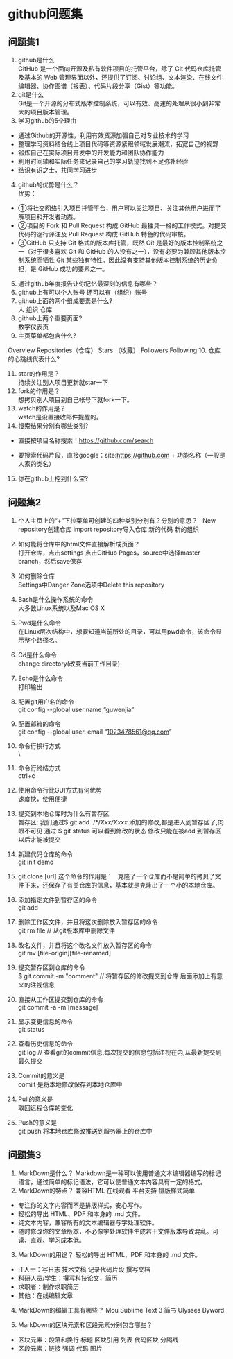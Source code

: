 #  github问题集
## 问题集1
1. github是什么  	
GitHub 是一个面向开源及私有软件项目的托管平台，除了 Git 代码仓库托管及基本的 Web 管理界面以外，还提供了订阅、讨论组、文本渲染、在线文件编辑器、协作图谱（报表）、代码片段分享（Gist）等功能。  
2. git是什么  
Git是一个开源的分布式版本控制系统，可以有效、高速的处理从很小到非常大的项目版本管理。
3. 学习github的5个理由  
- 通过Github的开源性，利用有效资源加强自己对专业技术的学习
- 整理学习资料结合线上项目代码等资源紧跟领域发展潮流，拓宽自己的视野
- 锻炼自己在实际项目开发中的开发能力和团队协作能力
- 利用时间轴和实际任务来记录自己的学习轨迹找到不足弥补经验
- 结识有识之士，共同学习进步
4. github的优势是什么？  
优势：
- ①将社交网络引入项目托管平台，用户可以关注项目、关注其他用户进而了解项目和开发者动态。
- ②项目的 Fork 和 Pull Request 构成 GitHub 最独具一格的工作模式。对提交代码的逐行评注及 Pull Request 构成 GitHub 特色的代码审核。
- ③GitHub 只支持 Git 格式的版本库托管，既然 Git 是最好的版本控制系统之一（对于很多喜欢 Git 和 GitHub 的人没有之一），没有必要为兼顾其他版本控制系统而牺牲 Git 某些独有特性。因此没有支持其他版本控制系统的历史负担，是 GitHub 成功的要素之一。
5. 通过github年度报告让你记忆最深刻的信息有哪些？
6. github上有可以个人账号 还可以有（组织）账号
7. github上面的两个组成要素是什么?  
人 组织 仓库
8. github上两个重要页面?  
数字仪表页 
9. 主页菜单都包含什么?

  Overview Repositories（仓库） Stars （收藏） Followers Following
10. 仓库的心跳线代表什么?

11. star的作用是？  
持续关注别人项目更新就star一下
12. fork的作用是？  
想拷贝别人项目到自己帐号下就fork一下。
13. watch的作用是？  
watch是设置接收邮件提醒的。
14. 搜索结果分别有哪些类别?  
- 直接按项目名称搜索：https://github.com/search

- 要搜索代码片段，直接google：site:https://github.com + 功能名称（一般是人家的类名）
15. 你在github上挖到什么宝?

## 问题集2
1.	个人主页上的“+”下拉菜单可创建的四种类别分别有？分别的意思？  
New repository创建仓库 import repository导入仓库 新的代码 新的组织
2.	如何能将仓库中的html文件直接解析成页面？  
打开仓库，点击settings 点击GitHub Pages，source中选择master branch，然后save保存
3.	如何删除仓库  
Settings中Danger Zone选项中Delete this repository
4.	Bash是什么操作系统的命令  
大多数Linux系统以及Mac OS X
5.	Pwd是什么命令  
在Linux层次结构中，想要知道当前所处的目录，可以用pwd命令，该命令显示整个路径名。
6.	Cd是什么命令  
change directory(改变当前工作目录)
7.	Echo是什么命令  
打印输出
8.	配置git用户名的命令  
git config --global user.name “guwenjia”
9.	配置邮箱的命令  
git config --global user. email “1023478561@qq.com”
10.	命令行换行方式  
\
11.	命令行终结方式  
ctrl+c

12.	使用命令行比GUI方式有何优势  
速度快，使用便捷

13.	提交到本地仓库时为什么有暂存区  
暂存区: 我们通过$ git add ./*/*Xxx/Xxxx* 添加的修改,都是进入到暂存区了,肉眼不可见 通过 $ git status  可以看到修改的状态
修改只能在被add 到暂存区以后才能被提交

14.	新建代码仓库的命令  
git init demo
15.	git clone [url] 这个命令的作用是：  
克隆了一个仓库而不是简单的拷贝了文件下来，还保存了有关仓库的信息，基本就是克隆出了一个小的本地仓库。
16.	添加指定文件到暂存区的命令  
git add
17.	删除工作区文件，并且将这次删除放入暂存区的命令  
git rm file  // 从git版本库中删除文件
18.	改名文件，并且将这个改名文件放入暂存区的命令  
git mv [file-origin][file-renamed]

19.	提交暂存区到仓库的命令  
$ git commit -m "comment"  // 将暂存区的修改提交到仓库 后面添加上有意义的注视信息
20.	直接从工作区提交到仓库的命令  
git commit -a -m [message]
21.	显示变更信息的命令  
git status
22.	查看历史信息的命令  
git log  // 查看git的commit信息,每次提交的信息包括注视在内,从最新提交到最久提交
23.	Commit的意义是  
comiit 是将本地修改保存到本地仓库中  
24. Pull的意义是  
	取回远程仓库的变化
25. Push的意义是  
git push 将本地仓库修改推送到服务器上的仓库中

## 问题集3
1. MarkDown是什么？
Markdown是一种可以使用普通文本编辑器编写的标记语言，通过简单的标记语法，它可以使普通文本内容具有一定的格式。
2. MarkDown的特点？
兼容HTML 在线观看 平台支持 排版样式简单

- 专注你的文字内容而不是排版样式，安心写作。
- 轻松的导出 HTML、PDF 和本身的 .md 文件。
- 纯文本内容，兼容所有的文本编辑器与字处理软件。
- 随时修改你的文章版本，不必像字处理软件生成若干文件版本导致混乱。可读、直观、学习成本低。

3. MarkDown的用途？
轻松的导出 HTML、PDF 和本身的 .md 文件。  
- IT人士：写日志 技术文稿 记录代码片段 撰写文档  
- 科研人员/学生：撰写科技论文，简历
- 求职者：制作求职简历
- 其他：在线编辑文章


4. MarkDown的编辑工具有哪些？
Mou  Sublime Text 3  简书  Ulysses  Byword 

5. MarkDown的区块元素和区段元素分别包含哪些？

- 区块元素：段落和换行 标题 区块引用 列表 代码区块 分隔线
- 区段元素：链接 强调 代码 图片

